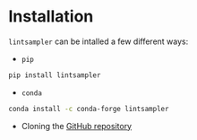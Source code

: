 # Installation

`lintsampler` can be intalled a few different ways:

- `pip`

```sh
pip install lintsampler
```

- `conda`

```sh
conda install -c conda-forge lintsampler
```

- Cloning the [GitHub repository](https://github.com/aneeshnaik/lintsampler)
